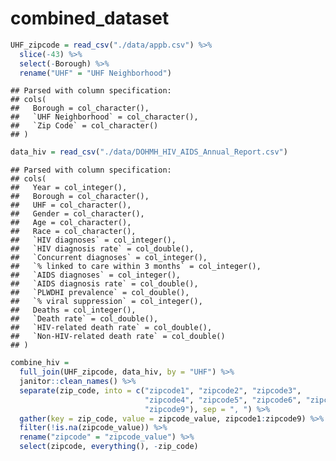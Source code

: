 combined\_dataset
================

``` r
UHF_zipcode = read_csv("./data/appb.csv") %>% 
  slice(-43) %>% 
  select(-Borough) %>% 
  rename("UHF" = "UHF Neighborhood")
```

    ## Parsed with column specification:
    ## cols(
    ##   Borough = col_character(),
    ##   `UHF Neighborhood` = col_character(),
    ##   `Zip Code` = col_character()
    ## )

``` r
data_hiv = read_csv("./data/DOHMH_HIV_AIDS_Annual_Report.csv")
```

    ## Parsed with column specification:
    ## cols(
    ##   Year = col_integer(),
    ##   Borough = col_character(),
    ##   UHF = col_character(),
    ##   Gender = col_character(),
    ##   Age = col_character(),
    ##   Race = col_character(),
    ##   `HIV diagnoses` = col_integer(),
    ##   `HIV diagnosis rate` = col_double(),
    ##   `Concurrent diagnoses` = col_integer(),
    ##   `% linked to care within 3 months` = col_integer(),
    ##   `AIDS diagnoses` = col_integer(),
    ##   `AIDS diagnosis rate` = col_double(),
    ##   `PLWDHI prevalence` = col_double(),
    ##   `% viral suppression` = col_integer(),
    ##   Deaths = col_integer(),
    ##   `Death rate` = col_double(),
    ##   `HIV-related death rate` = col_double(),
    ##   `Non-HIV-related death rate` = col_double()
    ## )

``` r
combine_hiv = 
  full_join(UHF_zipcode, data_hiv, by = "UHF") %>%
  janitor::clean_names() %>% 
  separate(zip_code, into = c("zipcode1", "zipcode2", "zipcode3", 
                              "zipcode4", "zipcode5", "zipcode6", "zipcode7", "zipcode8",
                              "zipcode9"), sep = ", ") %>% 
  gather(key = zip_code, value = zipcode_value, zipcode1:zipcode9) %>% 
  filter(!is.na(zipcode_value)) %>% 
  rename("zipcode" = "zipcode_value") %>% 
  select(zipcode, everything(), -zip_code)
```
